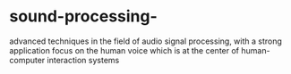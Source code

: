 # sound-processing-
advanced techniques in the field of audio signal processing, with a strong application focus on the human voice which is at the center of human-computer interaction systems
